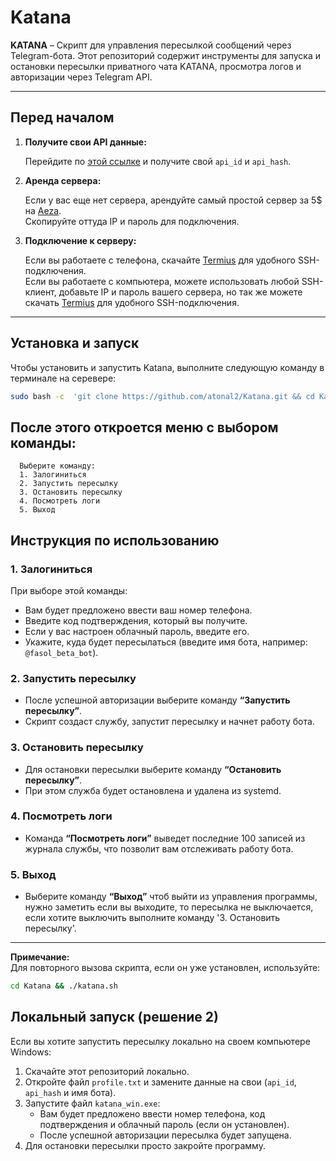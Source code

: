 # Katana

**KATANA** – Скрипт для управления пересылкой сообщений через Telegram-бота. Этот репозиторий содержит инструменты для запуска и остановки пересылки приватного чата KATANA, просмотра логов и авторизации через Telegram API.

---

## Перед началом

1. **Получите свои API данные:**

   Перейдите по [этой ссылке](https://my.telegram.org/auth) и получите свой `api_id` и `api_hash`.

2. **Аренда сервера:**

   Если у вас еще нет сервера, арендуйте самый простой сервер за 5$ на [Aeza](https://aeza.net/?ref=583653).  
   Скопируйте оттуда IP и пароль для подключения.

3. **Подключение к серверу:**

   Если вы работаете с телефона, скачайте [Termius](https://termius.com/) для удобного SSH-подключения.  
   Если вы работаете с компьютера, можете использовать любой SSH-клиент, добавьте IP и пароль вашего сервера, но так же можете скачать [Termius](https://termius.com/) для удобного SSH-подключения.

---

## Установка и запуск

Чтобы установить и запустить Katana, выполните следующую команду в терминале на серевере:

```bash
sudo bash -c  'git clone https://github.com/atonal2/Katana.git && cd Katana && chmod +x katana.sh && ./katana.sh'
```

## После этого откроется меню с выбором команды:

      Выберите команду:
      1. Залогиниться
      2. Запустить пересылку
      3. Остановить пересылку
      4. Посмотреть логи
      5. Выход

## Инструкция по использованию

### 1. Залогиниться

При выборе этой команды:
- Вам будет предложено ввести ваш номер телефона.
- Введите код подтверждения, который вы получите.
- Если у вас настроен облачный пароль, введите его.
- Укажите, куда будет пересылаться (введите имя бота, например: `@fasol_beta_bot`).

### 2. Запустить пересылку

- После успешной авторизации выберите команду **“Запустить пересылку”**.
- Скрипт создаст службу, запустит пересылку и начнет работу бота.

### 3. Остановить пересылку

- Для остановки пересылки выберите команду **“Остановить пересылку”**.
- При этом служба будет остановлена и удалена из systemd.

### 4. Посмотреть логи

- Команда **“Посмотреть логи”** выведет последние 100 записей из журнала службы, что позволит вам отслеживать работу бота.

### 5. Выход

- Выберите команду **“Выход”** чтоб выйти из управления программы, нужно заметить если вы выходите, то пересылка не выключается, если хотите выключить выполните команду '3. Остановить пересылку'.

---

**Примечание:**  
Для повторного вызова скрипта, если он уже установлен, используйте:

```bash
cd Katana && ./katana.sh
```

## Локальный запуск (решение 2)

Если вы хотите запустить пересылку локально на своем компьютере Windows:

1. Скачайте этот репозиторий локально.
2. Откройте файл `profile.txt` и замените данные на свои (`api_id`, `api_hash` и имя бота).
3. Запустите файл `katana_win.exe`:
   - Вам будет предложено ввести номер телефона, код подтверждения и облачный пароль (если он установлен).
   - После успешной авторизации пересылка будет запущена.
4. Для остановки пересылки просто закройте программу.
